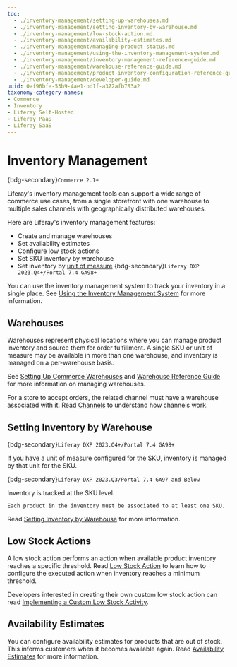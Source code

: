 ```yaml
---
toc:
  - ./inventory-management/setting-up-warehouses.md
  - ./inventory-management/setting-inventory-by-warehouse.md
  - ./inventory-management/low-stock-action.md
  - ./inventory-management/availability-estimates.md
  - ./inventory-management/managing-product-status.md
  - ./inventory-management/using-the-inventory-management-system.md
  - ./inventory-management/inventory-management-reference-guide.md
  - ./inventory-management/warehouse-reference-guide.md
  - ./inventory-management/product-inventory-configuration-reference-guide.md
  - ./inventory-management/developer-guide.md
uuid: 0af96bfe-53b9-4ae1-bd1f-a372afb783a2
taxonomy-category-names:
- Commerce
- Inventory
- Liferay Self-Hosted
- Liferay PaaS
- Liferay SaaS
---
```

# Inventory Management

{bdg-secondary}`Commerce 2.1+`

Liferay's inventory management tools can support a wide range of commerce use cases, from a single storefront with one warehouse to multiple sales channels with geographically distributed warehouses.

Here are Liferay's inventory management features:

* Create and manage warehouses
* Set availability estimates
* Configure low stock actions
* Set SKU inventory by warehouse
* Set inventory by [unit of measure](./product-management/creating-and-managing-products/products/units-of-measure.md) {bdg-secondary}`Liferay DXP 2023.Q4+/Portal 7.4 GA98+`

You can use the inventory management system to track your inventory in a single place. See [Using the Inventory Management System](./inventory-management/using-the-inventory-management-system.md) for more information.

## Warehouses

Warehouses represent physical locations where you can manage product inventory and source them for order fulfillment. A single SKU or unit of measure may be available in more than one warehouse, and inventory is managed on a per-warehouse basis.

See [Setting Up Commerce Warehouses](./inventory-management/setting-up-warehouses.md) and [Warehouse Reference Guide](./inventory-management/warehouse-reference-guide.md) for more information on managing warehouses.

For a store to accept orders, the related channel must have a warehouse associated with it. Read [Channels](./store-management/channels.md) to understand how channels work.

## Setting Inventory by Warehouse

{bdg-secondary}`Liferay DXP 2023.Q4+/Portal 7.4 GA98+`

If you have a unit of measure configured for the SKU, inventory is managed by that unit for the SKU.

{bdg-secondary}`Liferay DXP 2023.Q3/Portal 7.4 GA97 and Below`

Inventory is tracked at the SKU level. 

```{important}
Each product in the inventory must be associated to at least one SKU.
```

Read [Setting Inventory by Warehouse](./inventory-management/setting-inventory-by-warehouse.md) for more information.

## Low Stock Actions

A low stock action performs an action when available product inventory reaches a specific threshold. Read [Low Stock Action](./inventory-management/low-stock-action.md) to learn how to configure the executed action when inventory reaches a minimum threshold.

Developers interested in creating their own custom low stock action can read [Implementing a Custom Low Stock Activity](./developer-guide/managing-inventory/implementing-a-custom-low-stock-activity.md).

## Availability Estimates

You can configure availability estimates for products that are out of stock. This informs customers when it becomes available again. Read [Availability Estimates](./inventory-management/availability-estimates.md) for more information.


